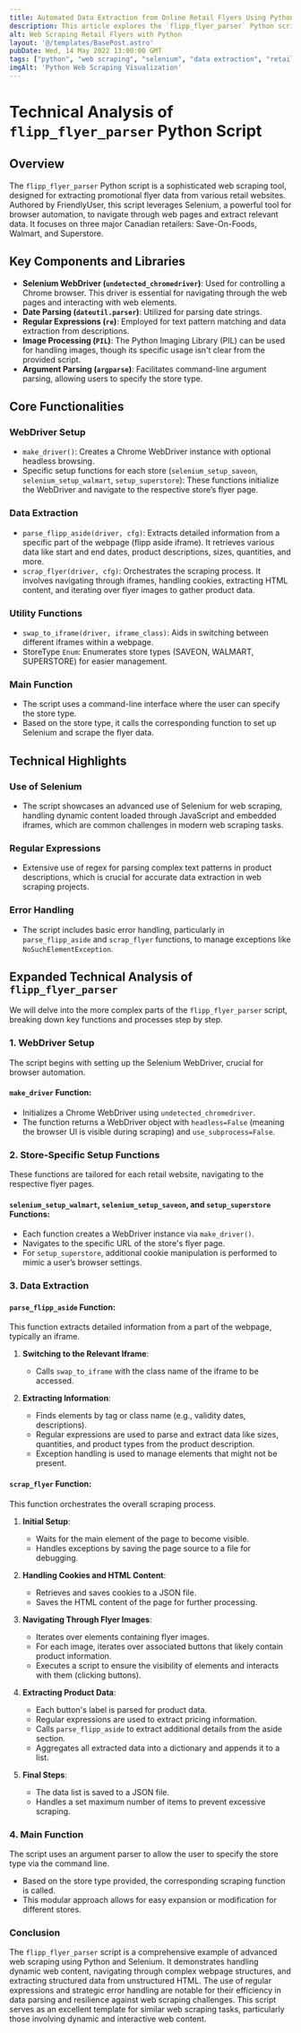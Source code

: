 ```yaml
---
title: Automated Data Extraction from Online Retail Flyers Using Python and Selenium
description: This article explores the `flipp_flyer_parser` Python script, an advanced web scraping tool for extracting promotional data from retail websites like Save-On-Foods, Walmart, and Superstore.
alt: Web Scraping Retail Flyers with Python
layout: '@/templates/BasePost.astro'
pubDate: Wed, 14 May 2022 13:00:00 GMT
tags: ["python", "web scraping", "selenium", "data extraction", "retail", "automation"]
imgAlt: 'Python Web Scraping Visualization'
---
```


# Technical Analysis of `flipp_flyer_parser` Python Script

## Overview
The `flipp_flyer_parser` Python script is a sophisticated web scraping tool, designed for extracting promotional flyer data from various retail websites. Authored by FriendlyUser, this script leverages Selenium, a powerful tool for browser automation, to navigate through web pages and extract relevant data. It focuses on three major Canadian retailers: Save-On-Foods, Walmart, and Superstore.

## Key Components and Libraries
- **Selenium WebDriver (`undetected_chromedriver`)**: Used for controlling a Chrome browser. This driver is essential for navigating through the web pages and interacting with web elements.
- **Date Parsing (`dateutil.parser`)**: Utilized for parsing date strings.
- **Regular Expressions (`re`)**: Employed for text pattern matching and data extraction from descriptions.
- **Image Processing (`PIL`)**: The Python Imaging Library (PIL) can be used for handling images, though its specific usage isn't clear from the provided script.
- **Argument Parsing (`argparse`)**: Facilitates command-line argument parsing, allowing users to specify the store type.

## Core Functionalities

### WebDriver Setup
- `make_driver()`: Creates a Chrome WebDriver instance with optional headless browsing.
- Specific setup functions for each store (`selenium_setup_saveon`, `selenium_setup_walmart`, `setup_superstore`): These functions initialize the WebDriver and navigate to the respective store’s flyer page.

### Data Extraction
- `parse_flipp_aside(driver, cfg)`: Extracts detailed information from a specific part of the webpage (flipp aside iframe). It retrieves various data like start and end dates, product descriptions, sizes, quantities, and more.
- `scrap_flyer(driver, cfg)`: Orchestrates the scraping process. It involves navigating through iframes, handling cookies, extracting HTML content, and iterating over flyer images to gather product data.

### Utility Functions
- `swap_to_iframe(driver, iframe_class)`: Aids in switching between different iframes within a webpage.
- StoreType `Enum`: Enumerates store types (SAVEON, WALMART, SUPERSTORE) for easier management.

### Main Function
- The script uses a command-line interface where the user can specify the store type.
- Based on the store type, it calls the corresponding function to set up Selenium and scrape the flyer data.

## Technical Highlights

### Use of Selenium
- The script showcases an advanced use of Selenium for web scraping, handling dynamic content loaded through JavaScript and embedded iframes, which are common challenges in modern web scraping tasks.

### Regular Expressions
- Extensive use of regex for parsing complex text patterns in product descriptions, which is crucial for accurate data extraction in web scraping projects.

### Error Handling
- The script includes basic error handling, particularly in `parse_flipp_aside` and `scrap_flyer` functions, to manage exceptions like `NoSuchElementException`.

## Expanded Technical Analysis of `flipp_flyer_parser` 

We will delve into the more complex parts of the `flipp_flyer_parser` script, breaking down key functions and processes step by step.

### 1. WebDriver Setup
The script begins with setting up the Selenium WebDriver, crucial for browser automation.

#### `make_driver` Function:
- Initializes a Chrome WebDriver using `undetected_chromedriver`.
- The function returns a WebDriver object with `headless=False` (meaning the browser UI is visible during scraping) and `use_subprocess=False`.

### 2. Store-Specific Setup Functions
These functions are tailored for each retail website, navigating to the respective flyer pages.

#### `selenium_setup_walmart`, `selenium_setup_saveon`, and `setup_superstore` Functions:
- Each function creates a WebDriver instance via `make_driver()`.
- Navigates to the specific URL of the store's flyer page.
- For `setup_superstore`, additional cookie manipulation is performed to mimic a user’s browser settings.

### 3. Data Extraction

#### `parse_flipp_aside` Function:
This function extracts detailed information from a part of the webpage, typically an iframe.

1. **Switching to the Relevant Iframe**: 
   - Calls `swap_to_iframe` with the class name of the iframe to be accessed.
   
2. **Extracting Information**:
   - Finds elements by tag or class name (e.g., validity dates, descriptions).
   - Regular expressions are used to parse and extract data like sizes, quantities, and product types from the product description.
   - Exception handling is used to manage elements that might not be present.

#### `scrap_flyer` Function:
This function orchestrates the overall scraping process.

1. **Initial Setup**:
   - Waits for the main element of the page to become visible.
   - Handles exceptions by saving the page source to a file for debugging.

2. **Handling Cookies and HTML Content**:
   - Retrieves and saves cookies to a JSON file.
   - Saves the HTML content of the page for further processing.

3. **Navigating Through Flyer Images**:
   - Iterates over elements containing flyer images.
   - For each image, iterates over associated buttons that likely contain product information.
   - Executes a script to ensure the visibility of elements and interacts with them (clicking buttons).

4. **Extracting Product Data**:
   - Each button's label is parsed for product data.
   - Regular expressions are used to extract pricing information.
   - Calls `parse_flipp_aside` to extract additional details from the aside section.
   - Aggregates all extracted data into a dictionary and appends it to a list.

5. **Final Steps**:
   - The data list is saved to a JSON file.
   - Handles a set maximum number of items to prevent excessive scraping.

### 4. Main Function
The script uses an argument parser to allow the user to specify the store type via the command line.

- Based on the store type provided, the corresponding scraping function is called.
- This modular approach allows for easy expansion or modification for different stores.

### Conclusion
The `flipp_flyer_parser` script is a comprehensive example of advanced web scraping using Python and Selenium. It demonstrates handling dynamic web content, navigating through complex webpage structures, and extracting structured data from unstructured HTML. The use of regular expressions and strategic error handling are notable for their efficiency in data parsing and resilience against web scraping challenges. This script serves as an excellent template for similar web scraping tasks, particularly those involving dynamic and interactive web content.